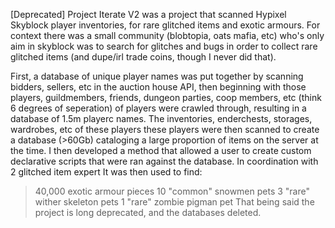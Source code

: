 [Deprecated]
Project Iterate V2 was a project that scanned Hypixel Skyblock player inventories, for rare glitched items and exotic armours.
For context there was a small community (blobtopia, oats mafia, etc) who's only aim in skyblock was to search for glitches and bugs in order to collect rare glitched items (and dupe/irl trade coins, though I never did that).

First, a database of unique player names was put together by scanning bidders, sellers, etc in the auction house API, then beginning with those players, guildmembers, friends, dungeon parties, coop members, etc (think 6 degrees of seperation) of players were crawled through, resulting in a database of 1.5m playerc names.
The inventories, enderchests, storages, wardrobes, etc of these players these players were then scanned to create a database (>60Gb) cataloging a large proportion of items on the server at the time.
I then developed a method that allowed a user to create custom declarative scripts that were ran against the database.
In coordination with 2 glitched item expert
It was then used to find:
  >40,000 exotic armour pieces
  >10 "common" snowmen pets
  3 "rare" wither skeleton pets
  1 "rare" zombie pigman pet
That being said the project is long deprecated, and the databases deleted.
